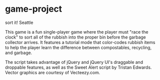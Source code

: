 # game-project
sort it! Seattle

This game is a fun single-player game where the player must "race the clock" to sort all of the rubbish into the proper bin before the garbage collector arrives. It features a tutorial mode that color-codes rubbish items to help the player learn the difference between compostables, recycling, and garbage.

The script takes advantage of jQuery and jQuery UI's draggable and droppable features, as well as the Sweet Alert script by Tristan Edwards. Vector graphics are courtesy of Vecteezy.com.

